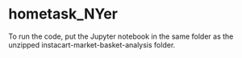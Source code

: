 # hometask_NYer

To run the code, put the Jupyter notebook in the same folder as the unzipped instacart-market-basket-analysis folder.
